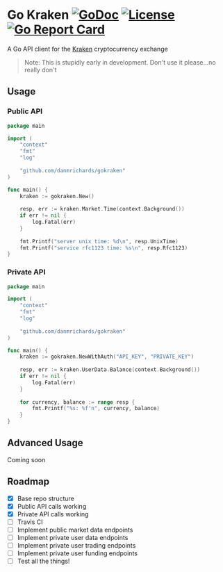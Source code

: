 # Go Kraken [![GoDoc](https://godoc.org/github.com/danmrichards/gokraken?status.svg)](https://godoc.org/github.com/danmrichards/gokraken) [![License](http://img.shields.io/badge/license-mit_bsd-blue.svg)](https://raw.githubusercontent.com/danmrichards/gokraken/master/LICENSE) [![Go Report Card](https://goreportcard.com/badge/github.com/danmrichards/gokraken)](https://goreportcard.com/report/github.com/danmrichards/gokraken)
A Go API client for the [Kraken](https://www.kraken.com) cryptocurrency exchange

> Note: This is stupidly early in development. Don't use it please...no really don't

## Usage
### Public API
```go
package main

import (
	"context"
	"fmt"
	"log"
	
	"github.com/danmrichards/gokraken"
)

func main() {
	kraken := gokraken.New()
	
	resp, err := kraken.Market.Time(context.Background())
	if err != nil {
		log.Fatal(err)
	}
	
	fmt.Printf("server unix time: %d\n", resp.UnixTime)
	fmt.Printf("service rfc1123 time: %s\n", resp.Rfc1123)
}
```

### Private API
```go
package main

import (
	"context"
	"fmt"
	"log"
	
	"github.com/danmrichards/gokraken"
)

func main() {
	kraken := gokraken.NewWithAuth("API_KEY", "PRIVATE_KEY")
	
	resp, err := kraken.UserData.Balance(context.Background())
	if err != nil {
		log.Fatal(err)
	}
	
	for currency, balance := range resp {
	    fmt.Printf("%s: %f'n", currency, balance)
	}
}
```

## Advanced Usage
Coming soon

## Roadmap
- [x] Base repo structure
- [x] Public API calls working
- [x] Private API calls working
- [ ] Travis CI
- [ ] Implement public market data endpoints
- [ ] Implement private user data endpoints
- [ ] Implement private user trading endpoints
- [ ] Implement private user funding endpoints
- [ ] Test all the things!